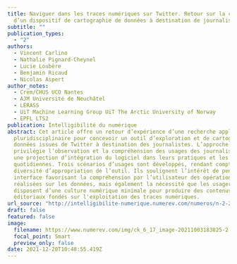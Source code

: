```yaml
---
title: Naviguer dans les traces numériques sur Twitter. Retour sur la conception
  d’un dispositif de cartographie de données à destination de journalistes
subtitle: ""
publication_types:
  - "2"
authors:
  - Vincent Carlino
  - Nathalie Pignard-Cheynel
  - Lucie Loubère
  - Benjamin Ricaud
  - Nicolas Aspert
author_notes:
  - Crem/CHUS UCO Nantes
  - AJM Université de Neuchâtel
  - LERASS
  - UiT Machine Learning Group UiT The Arctic University of Norway
  - EPFL LTS2
publication: Intelligibilité du numérique
abstract: Cet article offre un retour d’expérience d’une recherche appliquée
  pluridisciplinaire pour concevoir un outil d’exploration et de cartographie de
  données issues de Twitter à destination des journalistes. L’approche
  privilégie l’observation et la compréhension des usages des journalistes et
  une projection d’intégration du logiciel dans leurs pratiques et les routines
  quotidiennes. Trois scénarios d’usages sont développés, rendant compte d’une
  diversité d’appropriation de l’outil. Ils soulignent l’intérêt de penser une
  interface favorisant la compréhension par l’utilisateur des opérations
  réalisées sur les données, mais également la nécessité que les usagers
  disposent d’une culture numérique minimale pour produire des contenus
  éditoriaux fondés sur l'exploitation des traces numériques.
url_source: "http://intelligibilite-numerique.numerev.com/numeros/n-2-2021/2620-naviguer-dans-les-traces-numeriques-sur-twitter-retour-sur-la-conception-d-un-dispositif-de-cartographie-de-donnees-a-destination-de-journalistes"
draft: false
featured: false
image:
  filename: https://www.numerev.com/img/ck_6_17_image-20211003183025-2.jpeg
  focal_point: Smart
  preview_only: false
date: 2021-12-20T10:48:55.419Z
---
```

